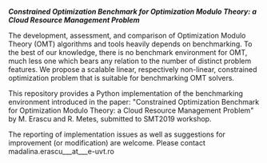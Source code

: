 ***Constrained Optimization Benchmark for Optimization Modulo Theory: a Cloud Resource Management Problem***

The development, assessment, and comparison of Optimization Modulo Theory (OMT) algorithms and tools heavily depends on benchmarking. To the best of our knowledge, there is no benchmark environment for OMT, much less one which bears any relation to the number of distinct problem features. We propose a scalable linear, respectively non-linear, constrained optimization problem that is suitable for benchmarking OMT solvers.

This repository provides a Python implementation of the benchmarking environment introduced in the paper: "Constrained Optimization Benchmark for Optimization Modulo Theory: a Cloud Resource Management Problem" by M. Erascu and R. Metes, submitted to SMT2019 workshop.

The reporting of implementation issues as well as suggestions for improvement (or modification) are welcome. Please contact madalina.erascu___at___e-uvt.ro
